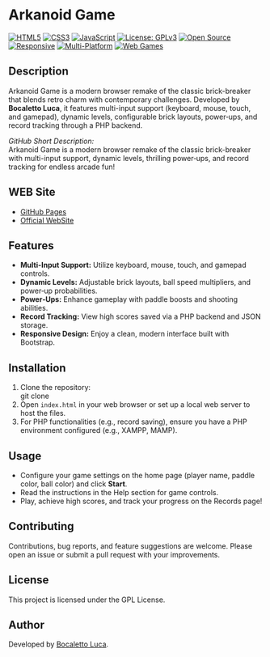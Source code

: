 # Arkanoid Game

[![HTML5](https://img.shields.io/badge/HTML5-E34F26?style=flat-square&logo=html5&logoColor=white)](https://developer.mozilla.org/en-US/docs/Web/Guide/HTML/HTML5)
[![CSS3](https://img.shields.io/badge/CSS3-1572B6?style=flat-square&logo=css3&logoColor=white)](https://developer.mozilla.org/en-US/docs/Web/CSS)
[![JavaScript](https://img.shields.io/badge/JavaScript-F7DF1E?style=flat-square&logo=javascript&logoColor=black)](https://developer.mozilla.org/en-US/docs/Web/JavaScript)
[![License: GPLv3](https://img.shields.io/badge/License-GPLv3-blue?style=flat-square)](LICENSE)
[![Open Source](https://img.shields.io/badge/Open%20Source-Yes-brightgreen?style=flat-square)]()
[![Responsive](https://img.shields.io/badge/Responsive-Yes-blue?style=flat-square)]()
[![Multi-Platform](https://img.shields.io/badge/Multi--Platform-Yes-blueviolet?style=flat-square)]()
[![Web Games](https://img.shields.io/badge/Web%20Games-Yes-orange?style=flat-square)]()

## Description

Arkanoid Game is a modern browser remake of the classic brick-breaker that blends retro charm with contemporary challenges. Developed by **Bocaletto Luca**, it features multi-input support (keyboard, mouse, touch, and gamepad), dynamic levels, configurable brick layouts, power‑ups, and record tracking through a PHP backend.

*GitHub Short Description:*  
Arkanoid Game is a modern browser remake of the classic brick-breaker with multi-input support, dynamic levels, thrilling power‑ups, and record tracking for endless arcade fun!

## WEB Site

- [GitHub Pages](https://bocaletto-luca.github.io)
- [Official WebSite](https://bocalettoluca.altervista.org)

## Features

- **Multi-Input Support:** Utilize keyboard, mouse, touch, and gamepad controls.
- **Dynamic Levels:** Adjustable brick layouts, ball speed multipliers, and power‑up probabilities.
- **Power‑Ups:** Enhance gameplay with paddle boosts and shooting abilities.
- **Record Tracking:** View high scores saved via a PHP backend and JSON storage.
- **Responsive Design:** Enjoy a clean, modern interface built with Bootstrap.

## Installation

1. Clone the repository:  
git clone
2. Open `index.html` in your web browser or set up a local web server to host the files.
3. For PHP functionalities (e.g., record saving), ensure you have a PHP environment configured (e.g., XAMPP, MAMP).

## Usage

- Configure your game settings on the home page (player name, paddle color, ball color) and click **Start**.
- Read the instructions in the Help section for game controls.
- Play, achieve high scores, and track your progress on the Records page!

## Contributing

Contributions, bug reports, and feature suggestions are welcome. Please open an issue or submit a pull request with your improvements.

## License

This project is licensed under the GPL License.

## Author

Developed by [Bocaletto Luca](https://bocaletto-luca.github.io).
